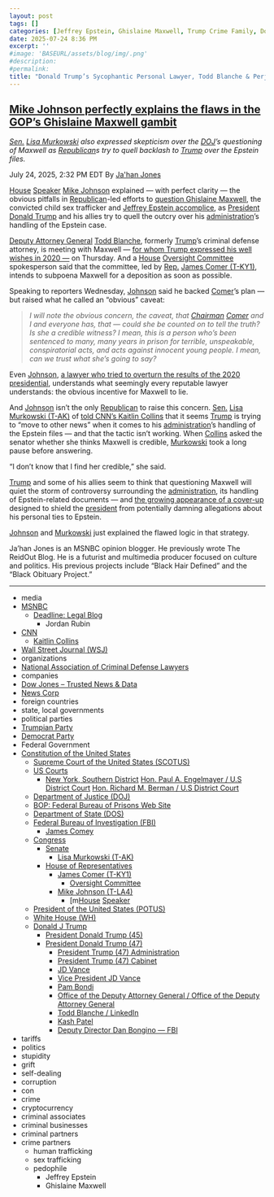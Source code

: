 ```yaml
---
layout: post
tags: []
categories: [Jeffrey Epstein, Ghislaine Maxwell, Trump Crime Family, Donald Trump]
date: 2025-07-24 8:36 PM
excerpt: ''
#image: 'BASEURL/assets/blog/img/.png'
#description:
#permalink:
title: "Donald Trump’s Sycophantic Personal Lawyer, Todd Blanche & Perjurer, Ghislaine Maxwell, Is a Toxic Mix"
---
```



## [Mike Johnson perfectly explains the flaws in the GOP’s Ghislaine Maxwell gambit](https://www.msnbc.com/top-stories/latest/ghislaine-maxwell-mike-johnson-murkowski-epstein-trump-rcna220816)

*[Sen.](https//www.senate.gov/) [Lisa Murkowski](https://www.murkowski.senate.gov/) also expressed skepticism over the [DOJ](https://www.justice.gov/)’s questioning of Maxwell as [Republican](https://www.gop.com/)s try to quell backlash to [Trump](https://www.donaldjtrump.com%) over the Epstein files.*

July 24, 2025, 2:32 PM EDT
By [Ja'han Jones](https://www.msnbc.com/author/jahan-jones-ncpn371241)

[House](https://www.house.gov/) [Speaker](https://www.speaker.gov/) [Mike Johnson](https://mikejohnson.house.gov/) explained — with perfect clarity — the obvious pitfalls in [Republican](https://www.gop.com/)-led efforts to [question Ghislaine Maxwell](https://www.msnbc.com/deadline-white-house/deadline-legal-blog/ghislaine-maxwell-blanche-meeting-doj-epstein-trump-rcna220219), the convicted child sex trafficker and [Jeffrey Epstein accomplice](https://www.msnbc.com/deadline-white-house/deadline-legal-blog/jeffrey-epstein-grand-jury-transcripts-florida-rcna220605), as [President](https://www.whitehouse.gov/) [Donald Trump](https://www.donaldjtrump.com/) and his allies try to quell the outcry over his [administration](https://www.whitehouse.gov/administration/)’s handling of the Epstein case.

[Deputy Attorney General](https://www.justice.gov/) [Todd Blanche](https://www.linkedin.com/in/toddblanche/), formerly [Trump](https://www.donaldjtrump.com/)’s criminal defense attorney, is meeting with Maxwell — [for whom Trump expressed his well wishes in 2020 —](https://x.com/axios/status/1290648181752107008) on Thursday. And a [House](https://www.house.gov/) [Oversight Committee](https://oversight.house.gov/) spokesperson said that the committee, led by [Rep.](https://www.house.gov/) [James Comer (T-KY1)](https://comer.house.gov/), intends to subpoena Maxwell for a deposition as soon as possible.

Speaking to reporters Wednesday, [Johnson](https://mikejohnson.house.gov/) said he backed [Comer](https://comer.house.gov/)’s plan — but raised what he called an “obvious” caveat:

> *I will note the obvious concern, the caveat, that [Chairman](https://oversight.house.gov/) [Comer](https://comer.house.gov/) and I and everyone has, that — could she be counted on to tell the truth? Is she a credible witness? I mean, this is a person who’s been sentenced to many, many years in prison for terrible, unspeakable, conspiratorial acts, and acts against innocent young people. I mean, can we trust what she’s going to say?*

Even [Johnson](https://mikejohnson.house.gov/), [a lawyer who tried to overturn the results of the 2020 presidential](https://www.nbcnews.com/politics/congress/mike-johnson-january-6-house-speaker-nominee-rcna122081), understands what seemingly every reputable lawyer understands: the obvious incentive for Maxwell to lie.

And [Johnson](https://mikejohnson.house.gov/) isn’t the only [Republican](https://www.gop.com/) to raise this concern. [Sen.](https//www.senate.gov/) [Lisa Murkowski (T-AK)](https://www.murkowski.senate.gov/) of [told CNN’s Kaitlin Collins](https://x.com/kaitlancollins/status/1948196361775804664) that it seems [Trump](https://www.donaldjtrump.com/) is trying to “move to other news” when it comes to his [administration](https://www.whitehouse.gov/administration/)’s handling of the Epstein files — and that the tactic isn’t working. When [Collins](https://www.cnn.com/profiles/kaitlan-collins#about) asked the senator whether she thinks Maxwell is credible, [Murkowski](https://www.murkowski.senate.gov/) took a long pause before answering.

“I don’t know that I find her credible,” she said.

[Trump](https://www.donaldjtrump.com/) and some of his allies seem to think that questioning Maxwell will quiet the storm of controversy surrounding the [administration](https://www.whitehouse.gov/administration/), its handling of Epstein-related documents — and [the growing appearance of a cover-up](https://www.msnbc.com/rachel-maddow-show/maddowblog/doj-reportedly-told-trump-may-name-epstein-files-rcna220630) designed to shield the [president](https://www.whitehouse.gov/) from potentially damning allegations about his personal ties to Epstein.

[Johnson](https://mikejohnson.house.gov/) and [Murkowski](https://www.murkowski.senate.gov/) just explained the flawed logic in that strategy.

Ja’han Jones is an MSNBC opinion blogger. He previously wrote The ReidOut Blog. He is a futurist and multimedia producer focused on culture and politics. His previous projects include “Black Hair Defined” and the “Black Obituary Project.”

----
- media
- [MSNBC](https://www.msnbc.com/)
    - [Deadline: Legal Blog](https://www.msnbc.com/deadline-white-house)
        - Jordan Rubin
- [CNN](https://www.cnn.com/)
    - [Kaitlin Collins](https://www.cnn.com/profiles/kaitlan-collins#about)
- [Wall Street Journal (WSJ)](https://www.wsj.com/)
- organizations 
- [National Association of Criminal Defense Lawyers](https://www.nacdl.org/)
- companies
- [Dow Jones – Trusted News & Data](https://www.dowjones.com/)
- [News Corp](http://newscorp.com/)
- foreign countries 
- state, local governments
- political parties 
- [Trumpian Party](https://www.gop.com/)
- [Democrat Party](https://www.democrats.org/)
- Federal Government 
- [Constitution of the United States](https://constitution.congress.gov/)
    - [Supreme Court of the United States (SCOTUS)](https://www.supremecourt.gov/)
    - [US Courts](https://www.uscourts.gov/)
        - [New York, Southern District](https://www.justice.gov/usao-sdny)
[Hon. Paul A. Engelmayer / U.S District Court](https://nysd.uscourts.gov/hon-paul-engelmayer)
[Hon. Richard M. Berman / U.S District Court](https://www.nysd.uscourts.gov/hon-richard-m-berman)
    - [Department of Justice (DOJ)](https://www.justice.gov/)
    - [BOP: Federal Bureau of Prisons Web Site](https://www.bop.gov/)
    - [Department of State (DOS)](https://www.state.gov/)
    - [Federal Bureau of Investigation (FBI)](https://www.fbi.gov/)
        - [James Comey](https://www.fbi.gov/history/directors/james-b-comey)
    - [Congress](https://www.congress.gov/)
        - [Senate](https://www.senate.gov/)
            - [Lisa Murkowski (T-AK)](https://www.murkowski.senate.gov/)
        - [House of Representatives](https://www.house.gov/)
            - [James Comer (T-KY1)](https://comer.house.gov/)
                - [Oversight Committee](https://oversight.house.gov/)
            - [Mike Johnson (T-LA4)](https://mikejohnson.house.gov/)
                - [m[House](https://www.house.gov/) [Speaker](https://www.speaker.gov/) 
    - [President of the United States (POTUS)](https://www.whitehouse.gov/)
    - [White House (WH)](https://www.whitehouse.gov/)
    - [Donald J Trump](https://www.donaldjtrump.com/)
        - [President Donald Trump (45)](https://trumpwhitehouse.archives.gov/)
        - [President Donald Trump (47)](https://www.whitehouse.gov/administration/donald-j-trump/)
            - [President Trump (47) Administration](https://www.whitehouse.gov/administration/)
            - [President Trump (47) Cabinet](https://www.whitehouse.gov/administration/the-cabinet/)
            - [JD Vance](https://www.linkedin.com/in/jd-vance-770a9047/)
            - [Vice President JD Vance](https://www.whitehouse.gov/administration/jd-vance/)
            - [Pam Bondi](https://www.justice.gov/ag/staff-profile/meet-attorney-general)
            - [Office of the Deputy Attorney General / Office of the Deputy Attorney General](https://www.justice.gov/dag)
            - [Todd Blanche / LinkedIn](https://www.linkedin.com/in/toddblanche/)
            - [Kash Patel](https://www.fbi.gov/about/leadership-and-structure/director-patel)
            - [Deputy Director Dan Bongino — FBI](https://www.fbi.gov/about/leadership-and-structure/deputy-director-dan-bongino)
- tariffs
- politics
- stupidity
- grift
- self-dealing
- corruption
- con
- crime
- cryptocurrency 
- criminal associates
- criminal businesses
- criminal partners
- crime partners
    - human trafficking 
    - sex trafficking 
    - pedophile 
        - Jeffrey Epstein 
        - Ghislaine Maxwell
